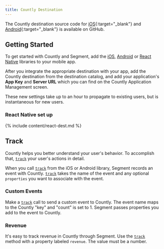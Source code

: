 ```yaml
---
title: Countly Destination
---
```


The Countly destination source code for [iOS](https://github.com/Countly/countly-sdk-ios){:target="_blank"} and [Android](https://github.com/Countly/countly-sdk-android){:target="_blank"} is available on GitHub. 

## Getting Started

To get started with Countly and Segment, add the [iOS](/docs/connections/sources/catalog/libraries/mobile/ios/), [Android](/docs/connections/sources/catalog/libraries/mobile/android/) or [React Native](/docs/connections/sources/catalog/libraries/mobile/react-native/) libraries to your mobile app.

After you integrate the appropriate destination with your app, add the Countly destination from the destination catalog, and add your application's **App Key** and **Server URL** which you can find on the Countly Application Management screen.

These new settings take up to an hour to propagate to existing users, but is instantaneous for new users.

### React Native set up

{% include content/react-dest.md %}


## Track

Countly helps you better understand your user's behavior. To accomplish that, [`track`](/docs/connections/spec/track/) your user's actions in detail.

When you call [`track`](/docs/connections/spec/track/) from the iOS or Android library, Segment records an event with Countly. [`track`](/docs/connections/spec/track/) takes the name of the event and any optional `properties` you want to associate with the event.


### Custom Events

Make a [`track`](/docs/connections/spec/track/) call to send a custom event to Countly. The event name maps to the Countly "key" and "count" is set to 1. Segment passes properties you add to the event to Countly.

### Revenue

It's easy to track revenue in Countly through Segment. Use the [`track`](/docs/connections/spec/track/) method with a property labeled `revenue`. The value must be a number.
